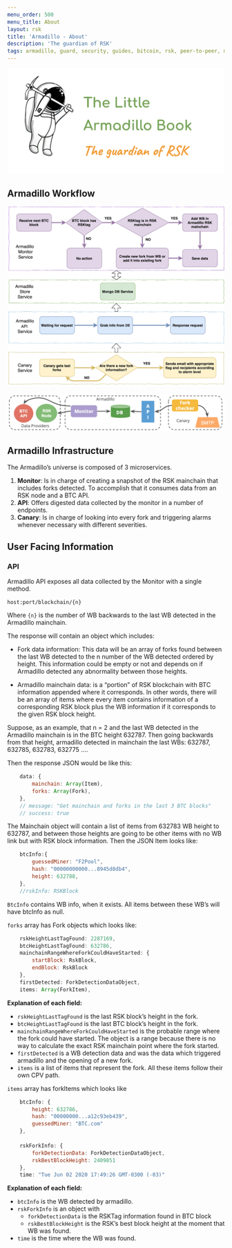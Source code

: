 ```yaml
---
menu_order: 500
menu_title: About
layout: rsk
title: 'Armadillo - About'
description: 'The guardian of RSK'
tags: armadillo, guard, security, guides, bitcoin, rsk, peer-to-peer, merged-mining, blockchain
---
```


[![Armadillo-banner](/assets/img/guides/armadillo/Armadillo_banner.png)](/guides/armadillo/)

## Armadillo Workflow

![Armadillo Workflow](/assets/img/guides/armadillo/armadillo-workflow.png)

![Armadillo Workflow 2](/assets/img/guides/armadillo/armadillo-workflow-2.png)

## Armadillo Infrastructure

The Armadillo’s universe is composed of 3 microservices.
1. **Monitor**: Is in charge of creating a snapshot of the RSK mainchain that includes forks detected. To accomplish that it consumes data from an RSK node and a BTC API.
2. **API**: Offers digested data collected by the monitor in a number of endpoints.
3. **Canary**: Is in charge of looking into every fork and triggering alarms whenever necessary with different severities.

## User Facing Information

### API

Armadillo API exposes all data collected by the Monitor with a single method.

```shell
host:port/blockchain/{n}
```

Where `{n}` is the number of WB backwards to the last WB detected in the Armadillo mainchain.

The response will contain an object which includes:

- Fork data information: This data will be an array of forks found between the last WB detected to the n number of the WB detected ordered by height.
This information could be empty or not and depends on if Armadillo detected any abnormality between those heights.

- Armadillo mainchain data: is a “portion” of RSK blockchain with BTC information appended where it corresponds.
In other words, there will be an array of items where every item contains information of a corresponding RSK block plus the WB information if it corresponds to the given RSK block height.

Suppose, as an example, that n = 2 and the last WB detected in the Armadillo mainchain is in the BTC height 632787.
Then going backwards from that height,
armadillo detected in mainchain the last WBs: 632787, 632785, 632783, 632775 ….

Then the response JSON would be like this:

```js
    data: {
        mainchain: Array(Item),
        forks: Array(Fork),
    },
    // message: "Get mainchain and forks in the last 3 BTC blocks"
    // success: true
```

The Mainchain object will contain a list of items from 632783 WB height to 632787,
and between those heights are going to be other items with no WB link but with RSK block information.
Then the JSON Item looks like:

```js
    btcInfo:{
        guessedMiner: "F2Pool",
        hash: "00000000000...8945d8db4",
        height: 632788,
    },
    //rskInfo: RSKBlock
```

`BtcInfo` contains WB info, when it exists.
All items between these WB’s will have btcInfo  as null.

`forks` array has Fork objects which looks like:

```js
    rskHeightLastTagFound: 2287169,
    btcHeightLastTagFound: 632786,
    mainchainRangeWhereForkCouldHaveStarted: {
        startBlock: RskBlock,
        endBlock: RskBlock
    },
    firstDetected: ForkDetectionDataObject,
    items: Array(ForkItem),
```

**Explanation of each field:**

- `rskHeightLastTagFound` is the last RSK block’s height in the fork.
- `btcHeightLastTagFound` is the last BTC block’s height in the fork.
- `mainchainRangeWhereForkCouldHaveStarted` is the probable range where the fork could have started. The object is a range because there is no way to calculate the exact RSK mainchain point where the fork started.
- `firstDetected` is a WB detection data and was the data which triggered armadillo and the opening of a new fork.
- `items` is a list of items that represent the fork. All these items follow their own CPV path.

`items` array has forkItems which looks like

```js
    btcInfo: {
        height: 632786,
        hash: "00000000...a12c93eb439",
        guessedMiner: "BTC.com"
    },

    rskForkInfo: {
        forkDetectionData: ForkDetectionDataObject,
        rskBestBlockHeight: 2409851
    },
    time: "Tue Jun 02 2020 17:49:26 GMT-0300 (-03)"
```

**Explanation of each field:**
- `btcInfo` is the WB detected by armadillo.
- `rskForkInfo` is an object with
    -  `forkDetectionData` is the RSKTag information found in BTC block
    - `rskBestBlockHeight` is the RSK’s best block height at the moment that WB was found.
- `time` is the time where the WB was found.

